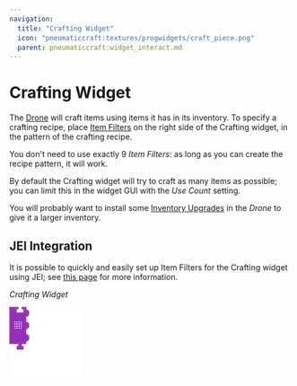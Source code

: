 ```yaml
---
navigation:
  title: "Crafting Widget"
  icon: "pneumaticcraft:textures/progwidgets/craft_piece.png"
  parent: pneumaticcraft:widget_interact.md
---
```


# Crafting Widget

The [Drone](../drone.md) will craft items using items it has in its inventory. To specify a crafting recipe, place [Item Filters](./item_filter.md) on the right side of the Crafting widget, in the pattern of the crafting recipe.

You don't need to use exactly 9 *Item Filters*: as long as you can create the recipe pattern, it will work.

By default the Crafting widget will try to craft as many items as possible; you can limit this in the widget GUI with the *Use Count* setting.

You will probably want to install some [Inventory Upgrades](../upgrades.md#dispenser) in the *Drone* to give it a larger inventory.

## JEI Integration

It is possible to quickly and easily set up Item Filters for the Crafting widget using JEI; see [this page](./programmer.md#jei) for more information.

*Crafting Widget*

![](craft_piece.png)

